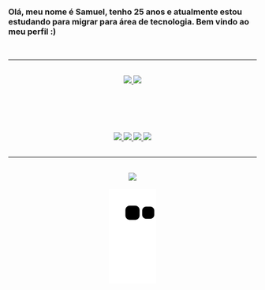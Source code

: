 ### Olá, meu nome é Samuel, tenho 25 anos e atualmente estou estudando para migrar para área de tecnologia. Bem vindo ao meu perfil :)

<br/>

----------------------------------------------------------------------------------------------------------------------------------------------------------------------
  <br/>

<div align="center">
  <a href="https://github.com/samuelnfavero">
  <img height="180em" src="https://github-readme-stats.vercel.app/api?username=samuelnfavero&show_icons=true&theme=dracula&include_all_commits=true&count_private=true"/>
  <img height="180em" src="https://github-readme-stats.vercel.app/api/top-langs/?username=samuelnfavero&layout=compact&langs_count=7&theme=dracula"/>
</div>
  <br/>

<br/><br/>
<div style="display: inline_block" align= center><br>
  <img  src="https://cdn.jsdelivr.net/gh/devicons/devicon/icons/java/java-original.svg" height="100" />
  <img src="https://cdn.jsdelivr.net/gh/devicons/devicon/icons/spring/spring-original-wordmark.svg" height="100" />

  <img src="https://cdn.jsdelivr.net/gh/devicons/devicon/icons/javascript/javascript-original.svg" height="100"/>
  <img src="https://cdn.jsdelivr.net/gh/devicons/devicon/icons/angularjs/angularjs-original.svg" height="100" />

</div> 
<br/>

----------------------------------------------------------------------------------------------------------------------------------------------------------------------


  
  <br/>

  <div align="center">
  <a href="https://www.linkedin.com/in/samuelfavero" target="_blank"><img src="https://img.shields.io/badge/-LinkedIn-%230077B5?style=for-the-badge&logo=linkedin&logoColor=white" target="_blank" width=250px></a> 
</div>
  
<div align="center"> 
 
 
  ![Snake animation](https://github.com/rafaballerini/rafaballerini/blob/output/github-contribution-grid-snake.svg)
 
</div>
